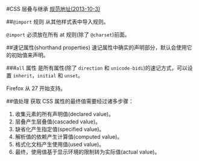 #CSS 层叠与继承
[规范地址(2013-10-3)](http://www.w3.org/TR/css3-cascade)

##`@import` 规则
从其他样式表中导入规则。

`@import` 必须放在所有 at 规则(除了 `@charset`)前面。

##速记属性(shorthand properties)
速记属性中确实的声明部分，默认会使用它的初始值来声明。

###`all` 属性
是所有属性(除了 `direction` 和 `unicode-bidi`)的速记方式，可以设置 `inherit`，`initial` 和 `unset`。

Firefox 从 27 开始支持。

##值处理
获取 CSS 属性的最终值需要经过诸多步骤：

1. 收集元素的所有声明值(declared value)。
2. 层叠产生层叠值(cascaded value)。
3. 缺省化产生指定值(specified value)。
4. 解析值的依赖产生计算值(computed value)。
5. 格式化文档产生使用值(used value)。
6. 最终，使用值基于显示环境的限制转为实际值(actual value)。

